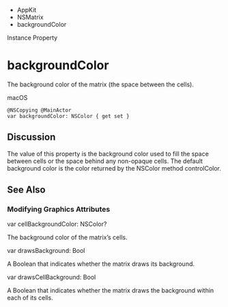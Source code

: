 

- AppKit
- NSMatrix
-  backgroundColor 

Instance Property

# backgroundColor

The background color of the matrix (the space between the cells).

macOS

``` source
@NSCopying @MainActor
var backgroundColor: NSColor { get set }
```

## Discussion

The value of this property is the background color used to fill the space between cells or the space behind any non-opaque cells. The default background color is the color returned by the NSColor method controlColor.

## See Also

### Modifying Graphics Attributes

var cellBackgroundColor: NSColor?

The background color of the matrix’s cells.

var drawsBackground: Bool

A Boolean that indicates whether the matrix draws its background.

var drawsCellBackground: Bool

A Boolean that indicates whether the matrix draws the background within each of its cells.

